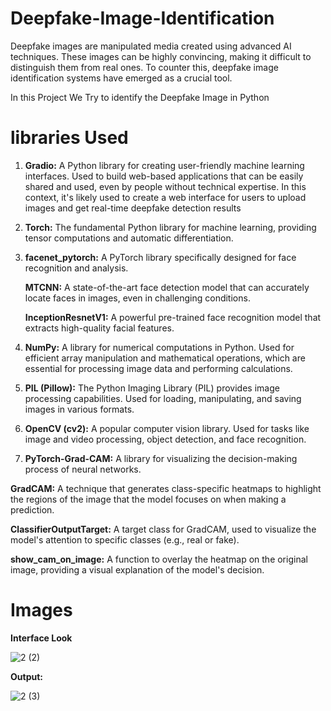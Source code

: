 # Deepfake-Image-Identification
Deepfake images are manipulated media created using advanced AI techniques. These images can be highly convincing, making it difficult to distinguish them from real ones. To counter this, deepfake image identification systems have emerged as a crucial tool.

In this Project We Try to identify the Deepfake Image in Python
# libraries Used
1. **Gradio:** A Python library for creating user-friendly machine learning interfaces.
Used to build web-based applications that can be easily shared and used, even by people without technical expertise.
In this context, it's likely used to create a web interface for users to upload images and get real-time deepfake detection results

2. **Torch:** The fundamental Python library for machine learning, providing tensor computations and automatic differentiation.

3. **facenet_pytorch:** A PyTorch library specifically designed for face recognition and analysis.

   **MTCNN:** A state-of-the-art face detection model that can accurately locate faces in images, even in challenging conditions.

   **InceptionResnetV1:** A powerful pre-trained face recognition model that extracts high-quality facial features.

4. **NumPy:** A library for numerical computations in Python.
Used for efficient array manipulation and mathematical operations, which are essential for processing image data and performing calculations.

5. **PIL (Pillow):** The Python Imaging Library (PIL) provides image processing capabilities.
Used for loading, manipulating, and saving images in various formats.

6. **OpenCV (cv2):** A popular computer vision library.
Used for tasks like image and video processing, object detection, and face recognition.

7. **PyTorch-Grad-CAM:** A library for visualizing the decision-making process of neural networks.

  **GradCAM:** A technique that generates class-specific heatmaps to highlight the regions of the image that the model focuses on when making a prediction.

  **ClassifierOutputTarget:** A target class for GradCAM, used to visualize the model's attention to specific classes (e.g., real or fake).

  **show_cam_on_image:** A function to overlay the heatmap on the original image, providing a visual explanation of the model's decision.

# Images

**Interface Look**

![2 (2)](https://github.com/user-attachments/assets/999788ff-6927-478b-8ba1-e42ef471c6d8)

**Output:**


![2 (3)](https://github.com/user-attachments/assets/d20d2b5f-029e-4211-b17c-6b2ce2f442b9)




